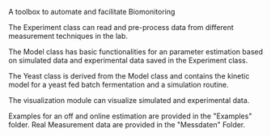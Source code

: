 A toolbox to automate and facilitate Biomonitoring

The Experiment class can read and pre-process data from different measurement techniques in the lab.

The Model class has basic functionalities for an parameter estimation based on simulated data and experimental data saved in the Experiment class.

The Yeast class is derived from the Model class and contains the kinetic model for a yeast fed batch fermentation and a simulation routine.

The visualization module can visualize simulated and experimental data.

Examples for an off and online estimation are provided in the "Examples" folder. Real Measurement data are provided in the "Messdaten" Folder.